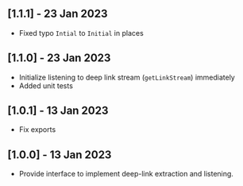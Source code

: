 ## [1.1.1] - 23 Jan 2023

- Fixed typo `Intial` to `Initial` in places

## [1.1.0] - 23 Jan 2023

- Initialize listening to deep link stream (`getLinkStream`) immediately
- Added unit tests

## [1.0.1] - 13 Jan 2023

- Fix exports

## [1.0.0] - 13 Jan 2023

- Provide interface to implement deep-link extraction and listening.

